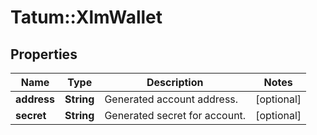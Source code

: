 # Tatum::XlmWallet

## Properties
Name | Type | Description | Notes
------------ | ------------- | ------------- | -------------
**address** | **String** | Generated account address. | [optional] 
**secret** | **String** | Generated secret for account. | [optional] 


